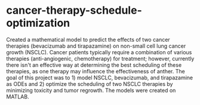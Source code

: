 # cancer-therapy-schedule-optimization

Created a mathematical model to predict the effects of two cancer therapies (bevacizumab and tirapazamine) on non-small cell lung cancer growth (NSCLC). Cancer patients typically require a combination of various therapies (anti-angiogenic, chemotherapy) for treatment; however, currently there isn't an effective way at determining the best scheduling of these therapies, as one therapy may influence the effectiveness of anther. The goal of this project was to 1) model NSCLC, bevacizumab, and tirapazamine as ODEs and 2) optimize the scheduling of two NSCLC therapies by minimizing toxicity and tumor regrowth. The models were created on MATLAB.
